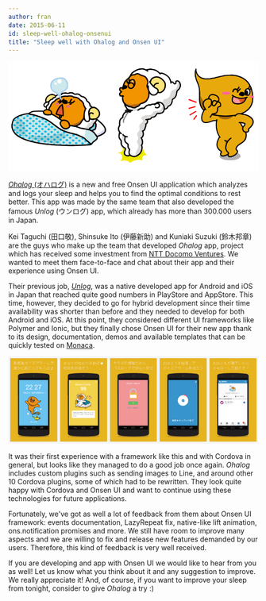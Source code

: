 ```yaml
---
author: fran
date: 2015-06-11
id: sleep-well-ohalog-onsenui
title: "Sleep well with Ohalog and Onsen UI"
---
```


![Onsen UI Theme Customization](/blog/content/images/2015/Jun/ohalog_header.png)

[*Ohalog* (オハログ)](http://unlog.me/ohalog/) is a new and free Onsen UI application which analyzes and logs your sleep and helps you to find the optimal conditions to rest better. This app was made by the same team that also developed the famous *Unlog* (ウンログ) app, which already has more than 300.000 users in Japan.

<!-- more -->

Kei Taguchi (田口敬), Shinsuke Ito (伊藤新助) and Kuniaki Suzuki (鈴木邦章) are the guys who make up the team that developed *Ohalog* app, project which has received some investment from [NTT Docomo Ventures](https://www.nttdocomo-v.com/village/dmenu/season03/startups13/). We wanted to meet them face-to-face and chat about their app and their experience using Onsen UI.

Their previous job, [*Unlog*](http://unlog.me/), was a native developed app for Android and iOS in Japan that reached quite good numbers in PlayStore and AppStore. This time, however, they decided to go for hybrid development since their time availability was shorter than before and they needed to develop for both Android and iOS. At this point, they considered different UI frameworks like Polymer and Ionic, but they finally chose Onsen UI for their new app thank to its design, documentation, demos and available templates that can be quickly tested on [Monaca](https://monaca.io/).

![Onsen UI Theme Customization](/blog/content/images/2015/Jun/ohalog.png)

It was their first experience with a framework like this and with Cordova in general, but looks like they managed to do a good job once again. *Ohalog* includes custom plugins such as sending images to Line, and around other 10 Cordova plugins, some of which had to be rewritten. They look quite happy with Cordova and Onsen UI and want to continue using these technologies for future applications.

Fortunately, we've got as well a lot of feedback from them about Onsen UI framework: events documentation, LazyRepeat fix, native-like lift animation, ons.notification promises and more. We still have room to improve many aspects and we are willing to fix and release new features demanded by our users. Therefore, this kind of feedback is very well received.

If you are developing and app with Onsen UI we would like to hear from you as well! Let us know what you think about it and any suggestion to improve. We really appreciate it! And, of course, if you want to improve your sleep from tonight, consider to give *Ohalog* a try :)

